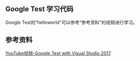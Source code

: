 ## Google Test 学习代码
Google Test的“helloworld”可以参考“参考资料”的视频进行学习。
## 参考资料
[YouTube视频-Google Test with Visual Studio 2017](https://www.youtube.com/watch?v=uxyfXU63Qpw)
